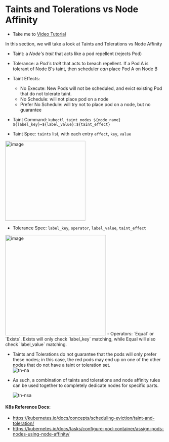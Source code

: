 # Taints and Tolerations vs Node Affinity
  - Take me to [Video Tutorial](https://kodekloud.com/topic/taints-and-tolerations-vs-node-affinity/)

In this section, we will take a look at Taints and Tolerations vs Node Affinity

- Taint: a *Node's trait* that acts like a pod repellent (rejects Pod)
- Tolerance: a *Pod's trait* that acts to breach repellent. If a Pod A is tolerant of Node B's taint, then scheduler _can_ place Pod A on Node B  
- Taint Effects:
  - No Execute: New Pods will not be scheduled, and evict existing Pod that do not tolerate taint.
  - No Schedule: will not place pod on a node
  - Prefer No Schedule: will try not to place pod on a node, but no guarantee
  
- Taint Command: `kubectl taint nodes ${node_name} ${label_key}=${label_value}:${taint_effect}`

- Taint Spec: `taints` list, with each entry `effect`, `key`, `value`
<img width="253" alt="image" src="https://github.com/GuanmingQiao/certified-kubernetes-administrator-course/assets/22064968/85dc1357-0f4a-4075-a906-09f167f85579">


- Tolerance Spec: `label_key`, `operator`, `label_value`, `taint_effect`
<img width="318" alt="image" src="https://github.com/GuanmingQiao/certified-kubernetes-administrator-course/assets/22064968/b78d62d1-2ac2-4821-9577-d4e00ab92926">
  - Operators: `Equal` or `Exists`. Exists will only check `label_key` matching, while Equal will also check `label_value` matching.

- Taints and Tolerations do not guarantee that the pods will only prefer these nodes; in this case, the red pods may end up on one of the other nodes that do not have a taint or toleration set.  
  ![tn-na](../../images/tn-na.PNG)
  
- As such, a combination of taints and tolerations and node affinity rules can be used together to completely dedicate nodes for specific parts.

  ![tn-nsa](../../images/tn-nsa.png)

  
#### K8s Reference Docs:
- https://kubernetes.io/docs/concepts/scheduling-eviction/taint-and-toleration/
- https://kubernetes.io/docs/tasks/configure-pod-container/assign-pods-nodes-using-node-affinity/

